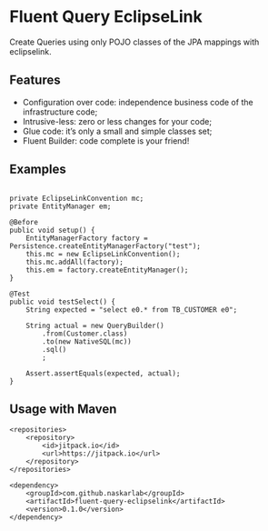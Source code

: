 # Fluent Query EclipseLink

Create Queries using only POJO classes of the JPA mappings with eclipselink.  

## Features

* Configuration over code: independence business code of the infrastructure code;
* Intrusive-less: zero or less changes for your code;
* Glue code: it’s only a small and simple classes set;
* Fluent Builder: code complete is your friend!


## Examples

```

private EclipseLinkConvention mc;
private EntityManager em;

@Before
public void setup() {
    EntityManagerFactory factory = Persistence.createEntityManagerFactory("test");
    this.mc = new EclipseLinkConvention();
    this.mc.addAll(factory);
    this.em = factory.createEntityManager();
}

@Test
public void testSelect() {
	String expected = "select e0.* from TB_CUSTOMER e0";
	
	String actual = new QueryBuilder()
		.from(Customer.class)
		.to(new NativeSQL(mc))
		.sql()
		;
	
	Assert.assertEquals(expected, actual);
} 
```

## Usage with Maven

```
<repositories>
	<repository>
	    <id>jitpack.io</id>
	    <url>https://jitpack.io</url>
	</repository>
</repositories>

<dependency>
    <groupId>com.github.naskarlab</groupId>
    <artifactId>fluent-query-eclipselink</artifactId>
    <version>0.1.0</version>
</dependency>
```

